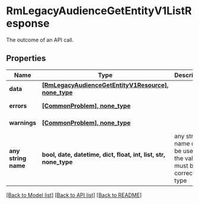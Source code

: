# RmLegacyAudienceGetEntityV1ListResponse

The outcome of an API call.

## Properties
Name | Type | Description | Notes
------------ | ------------- | ------------- | -------------
**data** | [**[RmLegacyAudienceGetEntityV1Resource], none_type**](RmLegacyAudienceGetEntityV1Resource.md) |  | [optional] 
**errors** | [**[CommonProblem], none_type**](CommonProblem.md) |  | [optional] [readonly] 
**warnings** | [**[CommonProblem], none_type**](CommonProblem.md) |  | [optional] [readonly] 
**any string name** | **bool, date, datetime, dict, float, int, list, str, none_type** | any string name can be used but the value must be the correct type | [optional]

[[Back to Model list]](../README.md#documentation-for-models) [[Back to API list]](../README.md#documentation-for-api-endpoints) [[Back to README]](../README.md)


